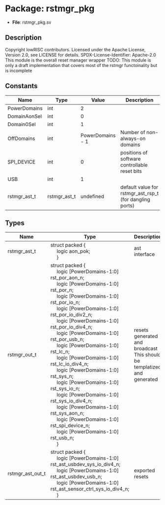 # Package: rstmgr_pkg

- **File**: rstmgr_pkg.sv
## Description

Copyright lowRISC contributors.
 Licensed under the Apache License, Version 2.0, see LICENSE for details.
 SPDX-License-Identifier: Apache-2.0
 This module is the overall reset manager wrapper
 TODO: This module is only a draft implementation that covers most of the rstmgr
 functoinality but is incomplete
 

## Constants

| Name         | Type         | Value            | Description                                              |
| ------------ | ------------ | ---------------- | -------------------------------------------------------- |
| PowerDomains | int          | 2                |                                                          |
| DomainAonSel | int          | 0                |                                                          |
| Domain0Sel   | int          | 1                |                                                          |
| OffDomains   | int          | PowerDomains - 1 | Number of non-always-on domains                          |
| SPI_DEVICE   | int          | 0                | positions of software controllable reset bits            |
| USB          | int          | 1                |                                                          |
| rstmgr_ast_t | rstmgr_ast_t | undefined        | default value for rstmgr_ast_rsp_t (for dangling ports)  |
## Types

| Name             | Type                                                                                                                                                                                                                                                                                                                                                                                                                                                                                                                                                                                                                                                                                                                                                                                                                                                                                                                                                                                                                                                                                                                                                                                                                   | Description                                                              |
| ---------------- | ---------------------------------------------------------------------------------------------------------------------------------------------------------------------------------------------------------------------------------------------------------------------------------------------------------------------------------------------------------------------------------------------------------------------------------------------------------------------------------------------------------------------------------------------------------------------------------------------------------------------------------------------------------------------------------------------------------------------------------------------------------------------------------------------------------------------------------------------------------------------------------------------------------------------------------------------------------------------------------------------------------------------------------------------------------------------------------------------------------------------------------------------------------------------------------------------------------------------- | ------------------------------------------------------------------------ |
| rstmgr_ast_t     | struct packed {<br><span style="padding-left:20px">     logic aon_pok;<br><span style="padding-left:20px">   }                                                                                                                                                                                                                                                                                                                                                                                                                                                                                                                                                                                                                                                                                                                                                                                                                                                                                                                                                                                                                                                                                                         | ast interface                                                            |
| rstmgr_out_t     | struct packed {<br><span style="padding-left:20px">     logic [PowerDomains-1:0] rst_por_aon_n;<br><span style="padding-left:20px">     logic [PowerDomains-1:0] rst_por_n;<br><span style="padding-left:20px">     logic [PowerDomains-1:0] rst_por_io_n;<br><span style="padding-left:20px">     logic [PowerDomains-1:0] rst_por_io_div2_n;<br><span style="padding-left:20px">     logic [PowerDomains-1:0] rst_por_io_div4_n;<br><span style="padding-left:20px">     logic [PowerDomains-1:0] rst_por_usb_n;<br><span style="padding-left:20px">     logic [PowerDomains-1:0] rst_lc_n;<br><span style="padding-left:20px">     logic [PowerDomains-1:0] rst_lc_io_div4_n;<br><span style="padding-left:20px">     logic [PowerDomains-1:0] rst_sys_n;<br><span style="padding-left:20px">     logic [PowerDomains-1:0] rst_sys_io_n;<br><span style="padding-left:20px">     logic [PowerDomains-1:0] rst_sys_io_div4_n;<br><span style="padding-left:20px">     logic [PowerDomains-1:0] rst_sys_aon_n;<br><span style="padding-left:20px">     logic [PowerDomains-1:0] rst_spi_device_n;<br><span style="padding-left:20px">     logic [PowerDomains-1:0] rst_usb_n;<br><span style="padding-left:20px">   } | resets generated and broadcast This should be templatized and generated  |
| rstmgr_ast_out_t | struct packed {<br><span style="padding-left:20px">     logic [PowerDomains-1:0] rst_ast_usbdev_sys_io_div4_n;<br><span style="padding-left:20px">     logic [PowerDomains-1:0] rst_ast_usbdev_usb_n;<br><span style="padding-left:20px">     logic [PowerDomains-1:0] rst_ast_sensor_ctrl_sys_io_div4_n;<br><span style="padding-left:20px">   }                                                                                                                                                                                                                                                                                                                                                                                                                                                                                                                                                                                                                                                                                                                                                                                                                                                                      | exported resets                                                          |
